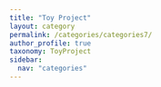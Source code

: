 ```yaml
---
title: "Toy Project"
layout: category
permalink: /categories/categories7/
author_profile: true
taxonomy: ToyProject
sidebar:
  nav: "categories"
---
```

